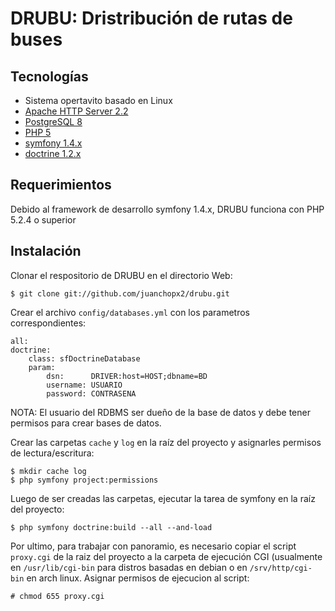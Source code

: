 DRUBU: Dristribución de rutas de buses
======================================

Tecnologías
-----------

* Sistema opertavito basado en Linux
* [Apache HTTP Server 2.2][1]
* [PostgreSQL 8][2]
* [PHP 5][3]
 * [symfony 1.4.x][4]
 * [doctrine 1.2.x][5]

Requerimientos
--------------

Debido al framework de desarrollo symfony 1.4.x, DRUBU funciona con PHP 5.2.4 o
superior

Instalación
-----------

Clonar el respositorio de DRUBU en el directorio Web:

    $ git clone git://github.com/juanchopx2/drubu.git

Crear el archivo `config/databases.yml` con los parametros correspondientes:

    all:
    doctrine:
        class: sfDoctrineDatabase
        param:
            dsn:      DRIVER:host=HOST;dbname=BD
            username: USUARIO
            password: CONTRASENA

NOTA: El usuario del RDBMS ser dueño de la base de datos y debe tener permisos 
para crear bases de datos.

Crear las carpetas `cache` y `log` en la raíz del proyecto y asignarles permisos
de lectura/escritura:

    $ mkdir cache log
    $ php symfony project:permissions

Luego de ser creadas las carpetas, ejecutar la tarea de symfony en la raíz del 
proyecto:

    $ php symfony doctrine:build --all --and-load

Por ultimo, para trabajar con panoramio, es necesario copiar el script
`proxy.cgi` de la raiz del proyecto a la carpeta de ejecución CGI (usualmente
en `/usr/lib/cgi-bin` para distros basadas en debian o en
`/srv/http/cgi-bin` en arch linux.  Asignar permisos de ejecucion al script:

	# chmod 655 proxy.cgi

[1]: http://httpd.apache.org/
[2]: http://www.postgresql.org/
[3]: http://www.php.net
[4]: http://www.symfony-project.org/
[5]: http://www.doctrine-project.org/projects/orm
